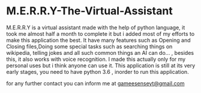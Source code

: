 # M.E.R.R.Y-The-Virtual-Assistant
M.E.R.R.Y is a virtual assistant made with the help of python language, it took me almost half a month to complete it but i added most of my efforts to make this application the best. It have many features such as Opening and Closing files,Doing some special tasks such as searching things on wikipedia, telling jokes and all such common things an AI can do... , besides this, it also works with voice recognition.
I made this actually only for my personal uses but i think anyone can use it.
This application is still at its very early stages, you need to have python 3.6 , inorder to run this application.

for any further contact you can inform me at gameesenseyt@gmail.com
